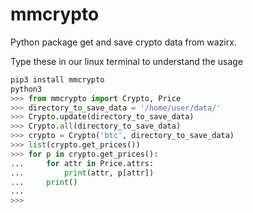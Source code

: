 # mmcrypto

Python package get and save crypto data from wazirx.

Type these in our linux terminal to understand the usage
```py
pip3 install mmcrypto
python3
>>> from mmcrypto import Crypto, Price
>>> directory_to_save_data = '/home/user/data/'
>>> Crypto.update(directory_to_save_data)
>>> Crypto.all(directory_to_save_data)
>>> crypto = Crypto('btc', directory_to_save_data)
>>> list(crypto.get_prices())
>>> for p in crypto.get_prices():
...     for attr in Price.attrs:
...         print(attr, p[attr])
...     print()
...
>>>


```
